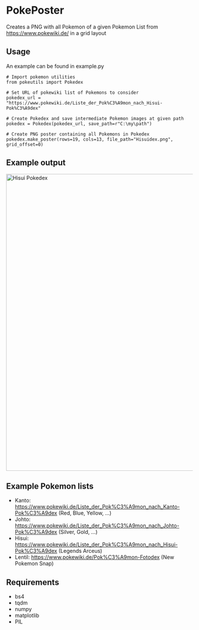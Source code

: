 # PokePoster

Creates a PNG with all Pokemon of a given Pokemon List from https://www.pokewiki.de/ in a grid layout

## Usage
An example can be found in example.py

```
# Import pokemon utilities
from pokeutils import Pokedex

# Set URL of pokewiki list of Pokemons to consider
pokedex_url = "https://www.pokewiki.de/Liste_der_Pok%C3%A9mon_nach_Hisui-Pok%C3%A9dex"

# Create Pokedex and save intermediate Pokemon images at given path
pokedex = Pokedex(pokedex_url, save_path=r"C:\my\path")

# Create PNG poster containing all Pokemons in Pokedex
pokedex.make_poster(rows=19, cols=13, file_path="Hisuidex.png", grid_offset=0)
```

## Example output
<img src="Example-Output/Hisui_Pokedex.png" alt="Hisui Pokedex" width="800"/>

## Example Pokemon lists
- Kanto: https://www.pokewiki.de/Liste_der_Pok%C3%A9mon_nach_Kanto-Pok%C3%A9dex (Red, Blue, Yellow, ...)
- Johto: https://www.pokewiki.de/Liste_der_Pok%C3%A9mon_nach_Johto-Pok%C3%A9dex (Silver, Gold, ...)
- Hisui: https://www.pokewiki.de/Liste_der_Pok%C3%A9mon_nach_Hisui-Pok%C3%A9dex (Legends Arceus)
- Lentil: https://www.pokewiki.de/Pok%C3%A9mon-Fotodex (New Pokemon Snap)

## Requirements
- bs4
- tqdm
- numpy
- matplotlib
- PIL
